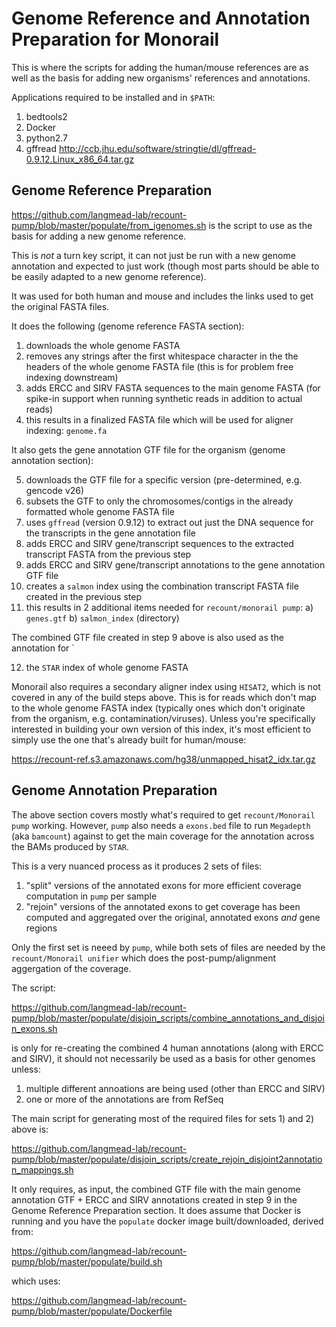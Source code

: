 # Genome Reference and Annotation Preparation for Monorail

This is where the scripts for adding the human/mouse references are as well as the basis for adding new organisms' references and annotations.

Applications required to be installed and in `$PATH`:
1) bedtools2
2) Docker
3) python2.7
4) gffread
http://ccb.jhu.edu/software/stringtie/dl/gffread-0.9.12.Linux_x86_64.tar.gz

## Genome Reference Preparation

https://github.com/langmead-lab/recount-pump/blob/master/populate/from_igenomes.sh
is the script to use as the basis for adding a new genome reference.  

This is *not* a turn key script, it can not just be run with a new genome annotation and expected to just work (though most parts should be able to be easily adapted to a new genome reference).

It was used for both human and mouse and includes the links used to get the original FASTA files.

It does the following (genome reference FASTA section):

1) downloads the whole genome FASTA
2) removes any strings after the first whitespace character in the the headers of the whole genome FASTA file (this is for problem free indexing downstream)
3) adds ERCC and SIRV FASTA sequences to the main genome FASTA (for spike-in support when running synthetic reads in addition to actual reads)
4) this results in a finalized FASTA file which will be used for aligner indexing: `genome.fa`

It also gets the gene annotation GTF file for the organism (genome annotation section):

5) downloads the GTF file for a specific version (pre-determined, e.g. gencode v26)
6) subsets the GTF to only the chromosomes/contigs in the already formatted whole genome FASTA file
7) uses `gffread` (version 0.9.12) to extract out just the DNA sequence for the transcripts in the gene annotation file
8) adds ERCC and SIRV gene/transcript sequences to the extracted transcript FASTA from the previous step
9) adds ERCC and SIRV gene/transcript annotations to the gene annotation GTF file
10) creates a `salmon` index using the combination transcript FASTA file created in the previous step
11) this results in 2 additional items needed for `recount/monorail pump`: a) `genes.gtf` b) `salmon_index` (directory)

The combined GTF file created in step 9 above is also used as the annotation for `

12) the `STAR` index of whole genome FASTA

Monorail also requires a secondary aligner index using `HISAT2`, which is not covered in any of the build steps above.
This is for reads which don't map to the whole genome FASTA index (typically ones which don't originate from the organism, e.g. contamination/viruses).
Unless you're specifically interested in building your own version of this index, it's most efficient to simply use the one that's already built for human/mouse:

https://recount-ref.s3.amazonaws.com/hg38/unmapped_hisat2_idx.tar.gz


## Genome Annotation Preparation

The above section covers mostly what's required to get `recount/Monorail pump` working.  However, `pump` also needs a `exons.bed` file to run `Megadepth` (aka `bamcount`) against to get the main coverage for the annotation across the BAMs produced by `STAR`.


This is a very nuanced process as it produces 2 sets of files:
1)  "split" versions of the annotated exons for more efficient coverage computation in `pump` per sample
2)  "rejoin" versions of the annotated exons to get coverage has been computed and aggregated over the original, annotated exons *and* gene regions

Only the first set is neeed by `pump`, while both sets of files are needed by the `recount/Monorail unifier` which does the post-pump/alignment aggergation of the coverage.

The script:

https://github.com/langmead-lab/recount-pump/blob/master/populate/disjoin_scripts/combine_annotations_and_disjoin_exons.sh

is only for re-creating the combined 4 human annotations (along with ERCC and SIRV), it should not necessarily be used as a basis for other genomes unless:
1) multiple different annoations are being used (other than ERCC and SIRV)
2) one or more of the annotations are from RefSeq

The main script for generating most of the required files for sets 1) and 2) above is:

https://github.com/langmead-lab/recount-pump/blob/master/populate/disjoin_scripts/create_rejoin_disjoint2annotation_mappings.sh

It only requires, as input, the combined GTF file with the main genome annotation GTF + ERCC and SIRV annotations created in step 9 in the Genome Reference Preparation section.
It does assume that Docker is running and you have the `populate` docker image built/downloaded, derived from:

https://github.com/langmead-lab/recount-pump/blob/master/populate/build.sh

which uses:

https://github.com/langmead-lab/recount-pump/blob/master/populate/Dockerfile
